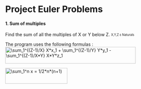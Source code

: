 # Project Euler Problems

#### 1. Sum of multiples
Find the sum of all the multiples of X or Y below Z. <sub><sup>X,Y,Z ε Naturals</sup></sub>

The program uses the following formulas :
<img src="http://www.sciweavers.org/tex2img.php?eq=%20%5Csum_1%5E%7B%28Z-1%29%2FX%7D%20X%2Ax_1%20%2B%20%20%5Csum_1%5E%7B%28Z-1%29%2FY%7D%20Y%2Ay_1%20-%20%5Csum_1%5E%7B%28Z-1%29%2FX%2AY%7D%20X%2AY%2Az_1%20%20&bc=White&fc=Black&im=jpg&fs=12&ff=arev&edit=0" align="center" border="0" alt=" \sum_1^{(Z-1)/X} X*x_1 +  \sum_1^{(Z-1)/Y} Y*y_1 - \sum_1^{(Z-1)/X*Y} X*Y*z_1  " width="414" height="53" />

<img src="http://www.sciweavers.org/tex2img.php?eq=%20%5Csum_1%5En%20x%20%20%3D%201%2F2%2An%2A%28n%2B1%29&bc=White&fc=Black&im=jpg&fs=12&ff=arev&edit=0" align="center" border="0" alt=" \sum_1^n x  = 1/2*n*(n+1)" width="197" height="50" />

####